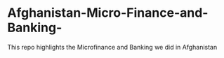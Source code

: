 # Afghanistan-Micro-Finance-and-Banking-
This repo highlights the Microfinance and Banking we did in Afghanistan 
